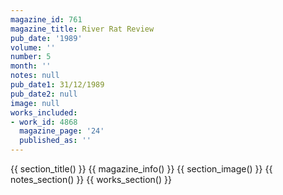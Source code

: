 ```yaml
---
magazine_id: 761
magazine_title: River Rat Review
pub_date: '1989'
volume: ''
number: 5
month: ''
notes: null
pub_date1: 31/12/1989
pub_date2: null
image: null
works_included:
- work_id: 4868
  magazine_page: '24'
  published_as: ''
---
```


{{ section_title() }}
{{ magazine_info() }}
{{ section_image() }}
{{ notes_section() }}
{{ works_section() }}
